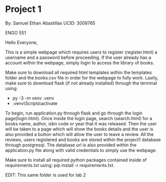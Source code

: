 # Project 1
By: Samuel Ethan Abastillas
UCID: 3009765

ENGO 551

Hello Everyone,

This is a simple webpage which requires users to register (register.html) a username and a password before proceeding.
If the user already has a account within the webpage, simply login to access the library of books. 

Make sure to download all required html templates within
the templates folder and the books.csv file in order for the webpage to fully work. Lastly, make sure to download flask (if not already installed) through the terminal using: 
 - py -3 -m venv .venv
 - .venv\Scripts\activate

To begin, run application.py through flask and go through the login page(login.html). Once inside the login page, search (search.html) for a books name, author,
isbn code or year that it was released. Then the user will be taken to a page which will show the books details and the user is also provided a button which will allow
the user to leave a review. All the reviews, users registered and books are stored within the project1 database through postgresql. The database url is also provided
within the application.py file along with valid credentials to simply use the webpage.

Make sure to install all required python packages contained inside of requirements.txt using: pip install -r requirements.txt. 

EDIT: This same folder is used for lab 2
